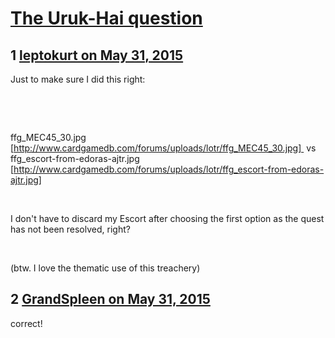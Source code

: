 # [The Uruk-Hai question](https://community.fantasyflightgames.com/topic/178878-the-uruk-hai-question/)

## 1 [leptokurt on May 31, 2015](https://community.fantasyflightgames.com/topic/178878-the-uruk-hai-question/?do=findComment&comment=1643313)

Just to make sure I did this right:

 

 

ffg_MEC45_30.jpg [http://www.cardgamedb.com/forums/uploads/lotr/ffg_MEC45_30.jpg]  vs  ffg_escort-from-edoras-ajtr.jpg [http://www.cardgamedb.com/forums/uploads/lotr/ffg_escort-from-edoras-ajtr.jpg]

 

I don't have to discard my Escort after choosing the first option as the quest has not been resolved, right?

 

(btw. I love the thematic use of this treachery)

## 2 [GrandSpleen on May 31, 2015](https://community.fantasyflightgames.com/topic/178878-the-uruk-hai-question/?do=findComment&comment=1643332)

correct!

